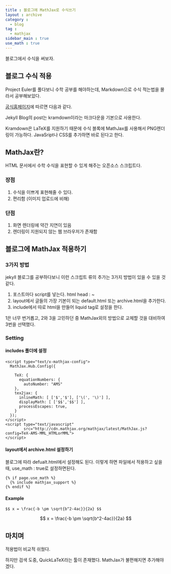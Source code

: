 ```yaml
---
title : 블로그에 MathJax로 수식쓰기
layout : archive
category :
  - blog
tag :
  - mathjax
sidebar_main : true
use_math : true
---
```


블로그에서 수식을 써보자.

## 블로그 수식 적용

Project Euler를 풀다보니 수학 공부를 해야하는데, Markdown으로 수식 적는법을 몰라서 공부해보았다.

[공식홈페이지](https://jekyllrb-ko.github.io/docs/extras/)에 따르면 다음과 같다.

Jekyll Blog의 post는 kramdown이라는 마크다운을 기본으로 사용한다.

Kramdown은 LaTeX를 지원하기 때문에 수식 블록에 MathJax를 사용해서 PNG렌더링이 가능하다. JavaSript나 CSS를 추가하면 바로 된다고 한다.

## MathJax란?

HTML 문서에서 수학 수식을 표현할 수 있게 해주는 오픈소스 스크립트다.

### 장점

1. 수식을 이쁘게 표현해줄 수 있다.
2. 편리함 (이미지 업로드에 비해)

### 단점

1. 화면 렌더링에 약간 지연이 있음
2. 렌더링이 지원되지 않는 웹 브라우저가 존재함

## 블로그에 MathJax 적용하기

### 3가지 방법

jekyll 블로그를 공부하다보니 이런 스크립트 류의 추가는 3가지 방법이 있을 수 있을 것 같다.

1. 포스트마다 script를 넣는다. html head : ~
2. layout에서 글들의 가장 기본이 되는 default.html 또는 archive.html을 추가한다.
3. include에서 따로 html을 만들어 liquid tag로 설정을 한다.

1은 너무 번거롭고, 2와 3을 고민하던 중 MathJax외의 방법으로 교체할 것을 대비하여 3번을 선택했다.

### Setting

#### includes 폴더에 설정

```shell
<script type="text/x-mathjax-config">
  MathJax.Hub.Config({

    TeX: {
      equationNumbers: {
        autoNumber: "AMS"
    },
    tex2jax: {
      inlineMath: [ ['$','$'], ['\(', '\)'] ],
      displayMath: [ ['$$','$$'] ],
      processEscapes: true,
    }
  });
</script>
<script type="text/javascript"
        src="http://cdn.mathjax.org/mathjax/latest/MathJax.js?config=TeX-AMS-MML_HTMLorMML">
</script>
```

#### layout에서 archive.html 설정하기

블로그에 따라 defualt.html에서 설정해도 된다.
이렇게 하면 파일에서 적용하고 싶을때, use_math : true로 설정하면된다.

```shell
{% if page.use_math %}
  {% include mathjax_support %}
{% endif %}
```

#### Example

```
$$ x = \frac{-b \pm \sqrt{b^2-4ac}}{2a} $$
```

$$ x = \frac{-b \pm \sqrt{b^2-4ac}}{2a} $$
## 마치며

적용법이 비교적 쉬웠다.

하지만 검색 도중, QuickLaTeX라는 툴이 존재했다.
MathJax가 불편해지면 추가해야겠다.
